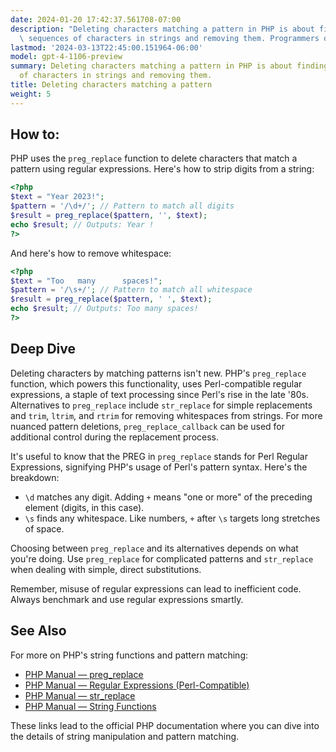 ```yaml
---
date: 2024-01-20 17:42:37.561708-07:00
description: "Deleting characters matching a pattern in PHP is about finding specific\
  \ sequences of characters in strings and removing them. Programmers do this to clean\u2026"
lastmod: '2024-03-13T22:45:00.151964-06:00'
model: gpt-4-1106-preview
summary: Deleting characters matching a pattern in PHP is about finding specific sequences
  of characters in strings and removing them.
title: Deleting characters matching a pattern
weight: 5
---
```


## How to:
PHP uses the `preg_replace` function to delete characters that match a pattern using regular expressions. Here's how to strip digits from a string:

```PHP
<?php
$text = "Year 2023!";
$pattern = '/\d+/'; // Pattern to match all digits
$result = preg_replace($pattern, '', $text);
echo $result; // Outputs: Year !
?>
```

And here's how to remove whitespace:

```PHP
<?php
$text = "Too   many      spaces!";
$pattern = '/\s+/'; // Pattern to match all whitespace
$result = preg_replace($pattern, ' ', $text);
echo $result; // Outputs: Too many spaces!
?>
```

## Deep Dive
Deleting characters by matching patterns isn't new. PHP's `preg_replace` function, which powers this functionality, uses Perl-compatible regular expressions, a staple of text processing since Perl's rise in the late '80s. Alternatives to `preg_replace` include `str_replace` for simple replacements and `trim`, `ltrim`, and `rtrim` for removing whitespaces from strings. For more nuanced pattern deletions, `preg_replace_callback` can be used for additional control during the replacement process.

It's useful to know that the PREG in `preg_replace` stands for Perl Regular Expressions, signifying PHP's usage of Perl's pattern syntax. Here's the breakdown:

- `\d` matches any digit. Adding `+` means "one or more" of the preceding element (digits, in this case).
- `\s` finds any whitespace. Like numbers, `+` after `\s` targets long stretches of space.

Choosing between `preg_replace` and its alternatives depends on what you're doing. Use `preg_replace` for complicated patterns and `str_replace` when dealing with simple, direct substitutions. 

Remember, misuse of regular expressions can lead to inefficient code. Always benchmark and use regular expressions smartly.

## See Also
For more on PHP's string functions and pattern matching:
- [PHP Manual — preg_replace](https://www.php.net/manual/en/function.preg-replace.php)
- [PHP Manual — Regular Expressions (Perl-Compatible)](https://www.php.net/manual/en/book.pcre.php)
- [PHP Manual — str_replace](https://www.php.net/manual/en/function.str-replace.php)
- [PHP Manual — String Functions](https://www.php.net/manual/en/ref.strings.php)

These links lead to the official PHP documentation where you can dive into the details of string manipulation and pattern matching.
